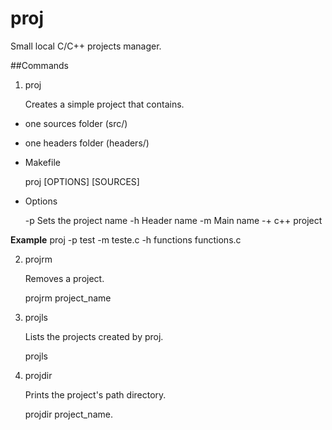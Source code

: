 proj
====

Small local C/C++ projects manager.

##Commands

1. proj

	Creates a simple project that contains.
	
* one sources folder (src/)
* one headers folder (headers/)
* Makefile

	proj [OPTIONS] [SOURCES]

* Options

	-p		Sets the project name
	-h		Header name
	-m		Main name
	-+		c++ project
	
**Example**
proj -p test -m teste.c -h functions functions.c

2. projrm

	Removes a project.
	
	projrm project_name

3. projls
	
	Lists the projects created by proj.
	
	projls
	
4. projdir

	Prints the project's path directory.
	
	projdir project_name.

